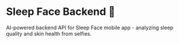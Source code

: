 # Sleep Face Backend 🚀

AI-powered backend API for Sleep Face mobile app - analyzing sleep quality and skin health from selfies.
